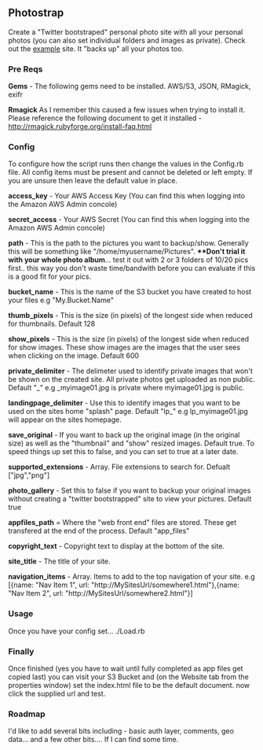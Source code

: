 <h2>Photostrap</h2>
Create a "Twitter bootstraped" personal photo site with all your personal photos (you can also set individual folders and images as private). Check out the <a href="http://testing.worrad.me.s3-website-eu-west-1.amazonaws.com/" target="_blank">example</a> site. It "backs up" all your photos too.

<h3>Pre Reqs</h3>
<b>Gems</b> - The following gems need to be installed. AWS/S3, JSON, RMagick, exifr

<b>Rmagick</b>
 As I remember this caused a few issues when trying to install it. Please reference the following document to get it installed - http://rmagick.rubyforge.org/install-faq.html

<h3>Config</h3>
 To configure how the script runs then change the values in the Config.rb file. All config items must be present and cannot be deleted or left empty. If you are unsure then leave the default value in place.

<b>access_key</b> - Your AWS Access Key (You can find this when logging into the Amazon AWS Admin concole)

<b>secret_access</b> - Your AWS Secret (You can find this when logging into the Amazon AWS Admin concole)

<b>path</b> - This is the path to the pictures you want to backup/show. Generally this will be something like  "/home/myusername/Pictures". <b>**Don't trial it with your whole photo album</b>... test it out with 2 or 3 folders of 10/20 pics first.. this way you don't waste time/bandwith before you can evaluate if this is a good fit for your pics.

<b>bucket_name</b> - This is the name of the S3 bucket you have created to host your files e.g "My.Bucket.Name"

<b>thumb_pixels</b> - This is the size (in pixels) of the longest side when reduced for thumbnails. Default 128

<b>show_pixels</b> - This is the size (in pixels) of the longest side when reduced for show images. These show images are the images that the user sees when clicking on the image. Default 600

<b>private_delimiter</b> - The delimeter used to identify private images that won't be shown on the created site. All private photos get uploaded as non public. Default "_" e.g _myimage01.jpg is private where myimage01.jpg is public.

<b>landingpage_delimiter</b> - Use this to identify images that you want to be used on the sites home "splash" page. Default "lp_" e.g lp_myimage01.jpg will appear on the sites homepage.

<b>save_original</b> - If you want to back up the original image (in the original size) as well as the "thumbnail" and "show" resized images. Default true. To speed things up set this to false, and you can set to true at a later date.

<b>supported_extensions</b> - Array. File extensions to search for. Defualt ["jpg","png"]

<b>photo_gallery</b> - Set this to false if you want to backup your original images without creating a "twitter bootstrapped" site to view your pictures. Default true

<b>appfiles_path</b> = Where the "web front end" files are stored. These get transfered at the end of the process. Default "app_files"

<b>copyright_text</b> - Copyright text to display at the bottom of the site.

<b>site_title</b> - The title of your site.

<b>navigation_items</b> - Array. Items to add to the top navigation of your site. e.g [{name: "Nav Item 1", url: "http://MySitesUrl/somewhere1.html"},{name: "Nav Item 2", url: "http://MySitesUrl/somewhere2.html"}]

<h3>Usage</h3>
Once you have your config set... ./Load.rb

<h3>Finally</h3>
Once finished (yes you have to wait until fully completed as app files get copied last) you can visit your S3 Bucket and (on the Website tab from the properties window) set the index.html file to be the default document. now click the supplied url and test.

<h3>Roadmap</h3>
I'd like to add several bits including - basic auth layer, comments, geo data... and a few other bits.... If I can find some time.
